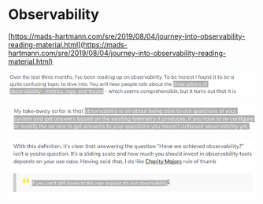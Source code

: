 # Observability

[https://mads-hartmann.com/sre/2019/08/04/journey-into-observability-reading-material.html](https://mads-hartmann.com/sre/2019/08/04/journey-into-observability-reading-material.html)

![](../.gitbook/assets/image%20%28105%29.png)

![](../.gitbook/assets/image%20%28147%29.png)

![](../.gitbook/assets/image%20%28121%29.png)

